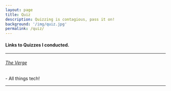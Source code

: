 ```yaml
---
layout: page
title: Quiz
description: Quizzing is contagious, pass it on!
background: '/img/quiz.jpg'
permalink: /quiz/
---
```


<h4> Links to Quizzes I conducted. </h4>
<hr>

<h6> <a href="{{"/cv/CV-AyushmanDevraj.pdf"> The Verge </a> </h6>
 - All things tech!
<hr>